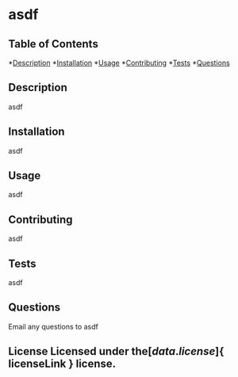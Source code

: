# asdf

## Table of Contents

*[Description](#Description)
*[Installation](#Installation)
*[Usage](#Usage)
*[Contributing](#Contributing)
*[Tests](#Tests)
*[Questions](#Questions)

## Description
asdf

## Installation
asdf

## Usage
asdf

## Contributing
asdf

## Tests
asdf

## Questions
Email any questions to asdf 

## License   Licensed under the[${ data.license }]${ licenseLink } license.

